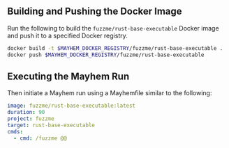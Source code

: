 ## Building and Pushing the Docker Image

Run the following to build the `fuzzme/rust-base-executable` Docker image and push it to a specified Docker registry.

```sh
docker build -t $MAYHEM_DOCKER_REGISTRY/fuzzme/rust-base-executable .
docker push $MAYHEM_DOCKER_REGISTRY/fuzzme/rust-base-executable
```

## Executing the Mayhem Run

Then initiate a Mayhem run using a Mayhemfile similar to the following:

```yaml
image: fuzzme/rust-base-executable:latest
duration: 90
project: fuzzme
target: rust-base-executable
cmds:
  - cmd: /fuzzme @@
```
